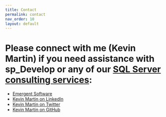 ```yaml
---
title: Contact
permalink: contact
nav_order: 10
layout: default
---
```


# Please connect with me (Kevin Martin) if you need assistance with sp_Develop or any of our [SQL Server consulting services](https://www.emergentsoftware.net/services/database/):

- [Emergent Software](https://www.emergentsoftware.net)
- [Kevin Martin on LinkedIn](https://www.linkedin.com/in/KevinMartinLink)
- [Kevin Martin on Twitter](https://twitter.com/KevinMartinLink)
- [Kevin Martin on GitHub](https://github.com/KevinMartinLink)